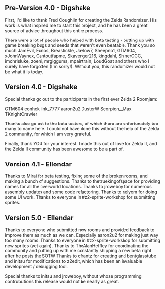 ## Pre-Version 4.0 - Digshake

First, I'd like to thank Fred Coughlin for creating the Zelda Randomizer. His work is what inspired me to start this project, and he has been a great source of advice throughout this entire process.

There were a lot of people who helped with beta testing - putting up with game breaking bugs and seeds that weren't even beatable. Thank you so much JamEvil, Eunos, Breastickle, Jaylow7, Sheepno1, GTM604, xJohnWaynex, Cantoutfapme, Skavenger216, kingdahl, ShinerCCC, imchrisluke, zoeni, mrgiggums, mpaintrain, LoudGoat and others who I surely have forgotten (I'm sorry!). Without you, this randomizer would not be what it is today.

## Version 4.0 - Digshake

Special thanks go out to the participants in the first ever Zelda 2 Roomjam:

GTM604 eonhck link_7777 aaron2u2 DusterW Scorpion__Max TKnightCrawler

Thanks also go out to the beta testers, of which there are unfortunately too many to name here. I could not have done this without the help of the Zelda 2 community, for which I am very grateful.

Finally, thank YOU for your interest. I made this out of love for Zelda II, and the Zelda II community has been awesome to be a part of.

## Version 4.1 - Ellendar

Thanks to Mirai for beta testing, fixing some of the broken rooms, and making a bunch of suggestions.
Thanks to thetruekingofspace for providing names for all the overworld locations.
Thanks to jroweboy for numerous assembly updates and some code refactoring.
Thanks to nelyom for doing some UI work.
Thanks to everyone in #z2-sprite-workshop for submitting sprites.

## Version 5.0 - Ellendar

Thanks to everyone who submitted new rooms and provided feedback to improve them as much as we can. Especially aaron2u2 for making just way too many rooms.
Thanks to everyone in #z2-sprite-workshop for submitting new sprites (yet again).
Thanks to TheAlanHeffley for coordinating the community and putting up with me constantly shipping a new beta right after he posts the SOTW
Thanks to cfrantz for creating and bentglasstube and initsu for modifications to z2edit, which has been an invaluable development / debugging tool.

Special thanks to initsu and jroweboy, without whose programming contrubutions this release would not be nearly as great.
